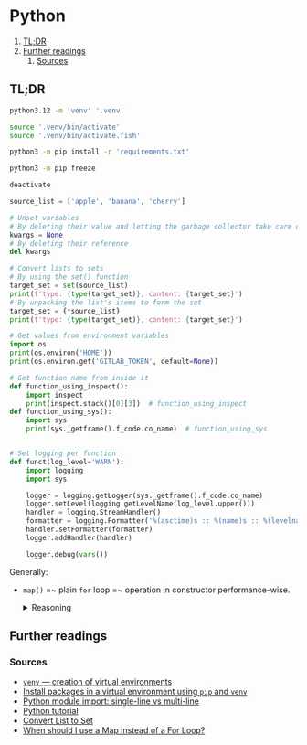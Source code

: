 # Python

1. [TL;DR](#tldr)
1. [Further readings](#further-readings)
   1. [Sources](#sources)

## TL;DR

```sh
python3.12 -m 'venv' '.venv'

source '.venv/bin/activate'
source '.venv/bin/activate.fish'

python3 -m pip install -r 'requirements.txt'

python3 -m pip freeze

deactivate
```

```py
source_list = ['apple', 'banana', 'cherry']

# Unset variables
# By deleting their value and letting the garbage collector take care of it
kwargs = None
# By deleting their reference
del kwargs

# Convert lists to sets
# By using the set() function
target_set = set(source_list)
print(f'type: {type(target_set)}, content: {target_set}')
# By unpacking the list's items to form the set
target_set = {*source_list}
print(f'type: {type(target_set)}, content: {target_set}')

# Get values from environment variables
import os
print(os.environ('HOME'))
print(os.environ.get('GITLAB_TOKEN', default=None))

# Get function name from inside it
def function_using_inspect():
    import inspect
    print(inspect.stack()[0][3])  # function_using_inspect
def function_using_sys():
    import sys
    print(sys._getframe().f_code.co_name)  # function_using_sys


# Set logging per function
def funct(log_level='WARN'):
    import logging
    import sys

    logger = logging.getLogger(sys._getframe().f_code.co_name)
    logger.setLevel(logging.getLevelName(log_level.upper()))
    handler = logging.StreamHandler()
    formatter = logging.Formatter('%(asctime)s :: %(name)s :: %(levelname)s :: %(message)s')
    handler.setFormatter(formatter)
    logger.addHandler(handler)

    logger.debug(vars())
```

Generally:

- `map()` =~ plain `for` loop =~ operation in constructor performance-wise.

  <details>
    <summary>Reasoning</summary>

  See [When should I use a Map instead of a For Loop?].

  ```sh
  # tested with 3.11 and 3.12
  $ python3 'experiments/performance-measuring.py'
  plain for loop: 2.755201207997743
  list constructor: 2.8492380419920664
  map: 2.7811154999944847
  ```

  </details>

## Further readings

### Sources

- [`venv` — creation of virtual environments][venv — creation of virtual environments]
- [Install packages in a virtual environment using `pip` and `venv`][install packages in a virtual environment using pip and venv]
- [Python module import: single-line vs multi-line]
- [Python tutorial]
- [Convert List to Set]
- [When should I use a Map instead of a For Loop?]

<!--
  Reference
  ═╬═Time══
  -->

<!-- Others -->
[convert list to set]: https://pythonexamples.org/python-convert-list-to-set/
[install packages in a virtual environment using pip and venv]: https://packaging.python.org/en/latest/guides/installing-using-pip-and-virtual-environments/
[python module import: single-line vs multi-line]: https://stackoverflow.com/questions/15011367/python-module-import-single-line-vs-multi-line
[python tutorial]: https://www.w3schools.com/python
[venv — creation of virtual environments]: https://docs.python.org/3/library/venv.html
[when should i use a map instead of a for loop?]: https://stackoverflow.com/questions/1975250/when-should-i-use-a-map-instead-of-a-for-loop
